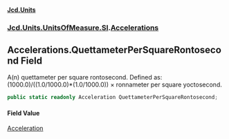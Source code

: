 #### [Jcd.Units](index.md 'index')
### [Jcd.Units.UnitsOfMeasure.SI](Jcd.Units.UnitsOfMeasure.SI.md 'Jcd.Units.UnitsOfMeasure.SI').[Accelerations](Accelerations.md 'Jcd.Units.UnitsOfMeasure.SI.Accelerations')

## Accelerations.QuettameterPerSquareRontosecond Field

A(n) quettameter per square rontosecond. Defined as: (1000.0)/((1.0/1000.0)*(1.0/1000.0)) × ronnameter per square yoctosecond.

```csharp
public static readonly Acceleration QuettameterPerSquareRontosecond;
```

#### Field Value
[Acceleration](Acceleration.md 'Jcd.Units.UnitTypes.Acceleration')